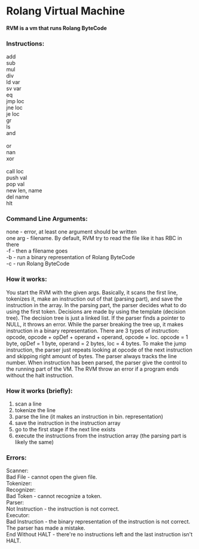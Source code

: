 # Rolang Virtual Machine


#### RVM is a vm that runs Rolang ByteCode


### Instructions:<br>
add<br>
sub	<br>
mul	<br>
div	<br>
ld	var<br>
sv	var<br>
eq<br>
jmp	loc<br>	
jne	loc	<br>
je	loc	<br>
gr<br>
ls<br>
and	<br>	
or	<br>
nan<br>
xor	<br>	
call	loc<br>	
push	val	<br>
pop	val	<br>
new	len, name<br>
del	name<br>
hlt<br>


### Command Line Arguments:<br>
none 		- error, at least one argument should be written<br>
one arg	- filename. By default, RVM try to read the file like it has RBC in there<br>
-f		- then a filename goes<br>
-b		- run a binary representation of Rolang ByteCode<br>
-c		- run Rolang ByteCode<br>


### How it works:<br>
You start the RVM with the given args. Basically, it scans the first line, tokenizes it, make an instruction out of that (parsing part), and save the instruction in the array. In the parsing part, the parser decides what to do using the first token. Decisions are made by using the template (decision tree). The decision tree is just a linked list. If the parser finds a pointer to NULL, it throws an error. While the parser breaking the tree up, it makes instruction in a binary representation. There are 3 types of instruction: opcode, opcode + opDef + operand + operand, opcode + loc. opcode = 1 byte, opDef = 1 byte, operand = 2 bytes, loc = 4 bytes. To make the jump instruction, the parser just repeats looking at opcode of the next instruction and skipping right amount of bytes. The parser always tracks the line number. When instruction has been parsed, the parser give the control to the running part of the VM. The RVM throw an error if a program ends without the halt instruction.


### How it works (briefly):<br>
1. scan a line<br>
2. tokenize the line<br>
3. parse the line (it makes an instruction in bin. representation)<br>
4. save the instruction in the instruction array<br>
5. go to the first stage if the next line exists<br>
6. execute the instructions from the instruction array (the parsing part is likely the same)<br>


### Errors:<br>
Scanner:<br>
Bad File - cannot open the given file.<br>
Tokenizer:<br>
Recognizer:<br>
Bad Token - cannot recognize a token.<br>
Parser:<br>
	Not Instruction - the instruction is not correct.<br>
Executor:<br>
	Bad Instruction - the binary representation of the instruction is not correct. The parser has made a mistake.<br>
    End Without HALT - there're no instructions left and the last instruction isn't HALT.
